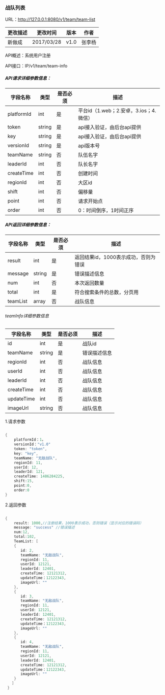 ### 战队列表

URL：http://127.0.0.1:8080/v1/team/team-list


| 更改描述 | 更改时间 | 版本 | 作者 |
|--------|--------|--------|--------|
| 新做成| 2017/03/28  |v1.0|张李杨|


API概述：系统用户注册

API接口：IP/v1/team/team-info


##### API请求详细参数信息：


| 字段名称 | 类型 |是否必须|描述|
|--------|--------|--------|--------|
|  platformId |    int    |是|平台id（1.web；2.安卓，3.ios；4.微信）|
|  token |   string |是|api接入验证，由后台api提供|
|  key |   string |是|api接入验证，由后台api提供|
|  versionId |   string |是|api版本号|
|  teamName |   string |否|队伍名字|
|  leaderId |   int |否|队长名字|
|  createTime |   int |否|创建时间|
|  regionId |   int |否|大区id|
|  shift |   int |否|偏移量|
|  point |   int |否|请求开始点|
|  order |   int |否|0：时间倒序，1时间正序|




##### API返回详细参数信息：



| 字段名称 | 类型 |是否必须|描述|
|--------|--------|--------|--------|
|  result |    int    |是|返回结果id，1000表示成功，否则为错误|
|  message |   string |是|错误描述信息|
|  num |   int |否|本次返回数量|
|  total |   int |是|符合搜索条件的总数，分页用|
|  teamList |   array |否|战队信息|

###### teamInfo详细参数信息

| 字段名称 | 类型 |是否必须|描述|
|--------|--------|--------|--------|
|  id |    int    |是|战队id|
|  teamName |   string |是|错误描述信息|
|  regionId |   int |否|战队信息|
|  userId |   int |否|战队信息|
|  leaderId |   int |否|战队信息|
|  createTime |   int |否|战队信息|
|  updateTime |   int |否|战队信息|
|  imageUrl |   string |否|战队信息|



1.请求参数

```go

{
    platformId：1，
    versionId："v1.0"
    token: "token",
    key: "key",
    teamName: "无敌战队",
    regionId: 11,
    userId: 12,
    leaderId: 121,
    createTime: 1486284225,
    shift:15,
    point:0,
    order:0
}

```

2.返回参数

```go

{
    result: 1000,//注册结果，1000表示成功，否则错误（显示对应的错误码）
    message: "success" //错误描述
    num:12,
    total:102,
    TeamList: [
    {
       id: 2,
       teamName: "无敌战队",
       regionId: 11,
       userId: 12121,
       leaderId: 12401,
       createTime: 12121312,
       updateTime：12122343,
       imageUrl: ""
    },
    {
       id: 3,
       teamName: "无敌战队",
       regionId: 11,
       userId: 12121,
       leaderId: 12401,
       createTime: 12121312,
       updateTime：12122343,
       imageUrl: ""
    },
    {
       id: 4,
       teamName: "无敌战队",
       regionId: 11,
       userId: 12121,
       leaderId: 12401,
       createTime: 12121312,
       updateTime：12122343,
       imageUrl: ""
    }
   ]
 }

```